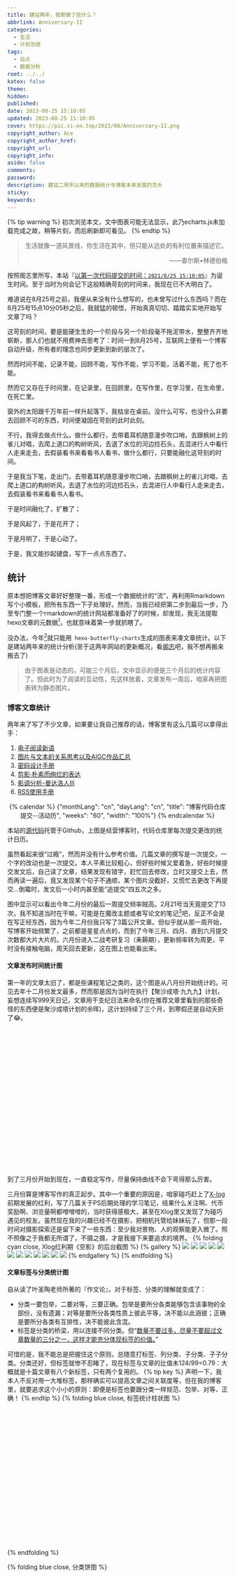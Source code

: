 ```yaml
---
title: 建站两年，我都做了些什么？
abbrlink: Anniversary-II
categories:
  - 生活
  - 计划总结
tags:
  - 站点
  - 数据分析
root: ../../
katex: false
theme: 
hidden: 
published: 
date: 2023-08-25 15:10:05
updated: 2023-08-25 15:10:05
cover: https://pic.si-on.top/2023/08/Anniversary-II.png
copyright_author: Ace
copyright_author_href:
copyright_url:
copyright_info:
aside: false
comments:
password:
description: 建站二周年以来的数据统计与博客未来发展的念头
sticky:
keywords:
---
```


{% tip warning %}
初次浏览本文，文中图表可能无法显示，此乃echarts.js未加载完成之故，稍等片刻，而后刷新即可看见。
{% endtip %}

> <center>生活就像一道风景线，你生活在其中，但只能从远处的有利位置来描述它。</center>
> <p align="right">——查尔斯•林德伯格</p>


按照阁志里所写，本站『<u>以第一次代码提交的时间：`2021/8/25 15:10:05`</u>』为诞生时间。至于当时为何会记下这般精确苛刻的时间来，我现在已不大明白了。

难道说在8月25号之前，我便从来没有什么想写的，也未曾写过什么东西吗？而在8月25号15点10分05秒之后，我就猛的顿悟，开始真真切切、踏踏实实地开始写文章了吗？

这苛刻的时间，要是能硬生生的一个阶段与另一个阶段毫不拖泥带水，整整齐齐地崭断，那人们也就不用费神去思考了：时间一到8月25号，互联网上便有一个博客自动升级，所有者的理念也同步更新到新的层次了。

然而时间不能，记录不能，回顾不能，写作不能，学习不能，活着不能，死了也不能。

然而它又存在于时间里，在记录里，在回顾里，在写作里，在学习里，在生命里，在死亡里。

窗外的太阳跟千万年前一样升起落下，我枯坐在桌前。没什么可写，也没什么非要去回顾不可的东西，时间便凝固在苛刻的此时此刻。

不行，我得去做点什么。做什么都行，去带着耳机随意漫步吹口哨，去跟枫树上的雀儿对唱，去爬上道口的构树听风，去退了水位的河边捡石头，去混进行人中看行人走来走去，去假装看书来看看书人看书，做什么都行，只要能融化这苛刻的时间。

于是我当下笔，走出门，去带着耳机随意漫步吹口哨，去跟枫树上的雀儿对唱，去爬上道口的构树听风，去退了水位的河边捡石头，去混进行人中看行人走来走去，去假装看书来看看书人看书。

于是时间融化了，扩散了；

于是风起了，于是花开了；

于是月明了，于是心动了。

于是，我又能抄起键盘，写下一点点东西了。

## 统计
原本想把博客文章好好整理一番，形成一个数据统计的“流”，再利用Rmarkdown写个小模板，把所有东西一下子处理好。然而，当我已经把第二步到最后一步，乃至专门整一个rmarkdown的统计网站都准备好了的时候，却发现，我无法提取hexo文章的元数据[^1]，也就意味着第一步就抓瞎了。

没办法，今年[^2]就只能用` hexo-butterfly-charts`生成的图表来凑文章统计。以下是建站两年来的统计分析(至于这两年网站的更新概况，看[阁志](/site)吧，我不想再搬来搬去了)
> 由于图表是动态的，可能三个月后，文中显示的便是三个月后的统计内容了。但此时为了阅读的互动性，先这样放着，文章发布一周后，咱家再把图表转为静态图片。
### 博客文章统计
两年来了写了不少文章，如果要让我自己推荐的话，博客里有这么几篇可以拿得出手：
1. [电子阅读新语](/2023/key4read)
2. [图片与文本的关系思考以及AIGC作品汇总](/2023/text&img&AI)
3. [密码设计手册](/2023/password-Design)
4. [剪影·朴素而绚烂的表达](/2023/shadow-in-light)
5. [影调分析-曼达洛人III](/2023/tone-mandoIII)
6. [RSS使用手册](/2022/rss)


 <center>
{% calendar %}
{"monthLang": "cn", "dayLang": "cn", "title": "博客代码仓库提交--活动历", "weeks": "60", "width": "100%"}
{% endcalendar %}
</center>

本站的[源代码](http://github.com/aornus/source)托管于Github，上图是经营博客时，代码仓库里每次提交更改的统计日历。

虽然看起来很“过瘾”，然而并没有什么参考价值。几篇文章的撰写是一次提交，一个字的改动也是一次提交。本人平素比较粗心，但好些时候又爱着急，好些时候提交发文后，自己读了文章，结果发现有错字，赶忙回去修改，立时又提交上去，然而再读一遍后，竟又发现某个句子不通顺，某个图片没截好，又慌忙去更改下再提交...倒霉时，发文后一小时内甚至能“追提交”四五次之多。

图中显示可以看出今年二月份的最后一周提交频率贼高。2月21号当天竟提交了13次，我不知道当时在干嘛，可能是在魔改主题或者写论文的笔记[^3]吧，反正不会是在写正经东西，因为今年二月份我只写了3篇公开文章。但似乎就从那一周开始，写博客开始频繁了，之前都是星星点点的，而到了今年三月、四月、直到六月提交次数都大片大片的。六月份进入二战考研复习（耒耨期），更新频率转为周更，平时没有接触电脑，周天回去更新，这在图上也能看出来。
#### 文章发布时间统计图  
第一年的文章太旧了，都是些课程笔记之类的，这个图是从八月份开始统计的。可见去年十二月份发文最多，然而那是因为当时在执行【聚沙成塔·九九九】计划，妄想连续写999天日记，文章用干支纪日法来命名(你在推荐文章里看到的那些奇怪的东西便是聚沙成塔计划的余晖)，这计划持续了三个月，到寒假还是自动夭折了😂。

<div id="posts-chart" data-start="2022-01" style="border-radius: 8px; height: 300px; padding: 10px;"></div>  

到了三月份开始到现在，一直稳定写作，尽量保持曲线不会下弯得那么厉害。

三月份算是博客写作的真正起步。其中一个重要的原因是，咱家碰巧赶上了[X-log](https://xlog.app/)前期发展的红利，写了几篇关于PS后期处理的学习笔记，结果什么关注啊、代币奖励啊、浏览量啊都噌噌噌的，当时获得感极大，甚至在Xlog里又发现了为碰巧遇见的校友。虽然现在我的兴趣已经不在摄影，把相机托管给妹妹玩了，但那一段时间对摄影探索还是留下来了一些东西：至少我对景物、人的观察能更入微了。照不照像之于我都无所谓了，不摄之摄，才是我接下来要追求的境界。
{% folding cyan close, Xlog红利期《空影》的后台截图 %}
{% gallery %}
![](https://pic.si-on.top/2023/08/4-5.jpg)
![](https://pic.si-on.top/2023/08/4-7.jpg)
![](https://pic.si-on.top/2023/08/4-9.jpg)
![](https://pic.si-on.top/2023/08/4-11.jpg)
![](https://pic.si-on.top/2023/08/4-14.jpg)
![](https://pic.si-on.top/2023/08/4-18.jpg)
![](https://pic.si-on.top/2023/08/4-21.jpg)
![](https://pic.si-on.top/2023/08/4-26.jpg)
![](https://pic.si-on.top/2023/08/4-29.jpg)
![](https://pic.si-on.top/2023/08/5-12.png)
![](https://pic.si-on.top/2023/08/8-14.png)
![](https://pic.si-on.top/2023/08/6-2.png)
{% endgallery %}
{% endfolding %}
#### 文章标签与分类统计图
自从读了叶圣陶老师所著的『作文论』，对于标签、分类的理解就变成了：
* 分类一要包举，二要对等，三要正确。包举是要所分各类能够包含该事物的全部份，没有遗漏；对等是要所分各类性质上彼此平等，决不能以此涵彼；正确是要所分各类有互排性，决不能彼此含混。
* 标签是分类的桥梁，用以连接不同分类。但“<u>数量不要过多，尽量不要超过文章数量的三分之一，这样才能充分体现标签的价值。</u>”

可惜的是，我不能总是把握住这个原则，总随意打标签、列分类、子分类、子子分类。分类还好，但标签就惨不忍睹了，现在标签与文章的比值未124/99=0.79：大概就是十篇文章有八个新标签，只有两个复用的。
{% tip key %}
声明一下，我本人不反对用一大堆标签，那样确实可以提高文章之间关联度等，但在我的博客里，就要追求这个小小的原则：即便是标签也要跟分类一样规范、包举、对等、正确！
{% endtip %}
{% folding blue close, 标签统计柱状图 %}
<div id="tags-chart" data-length="100" style="border-radius: 8px; height: 300px; padding: 10px;"></div>  
{% endfolding %}

{% folding blue close, 分类饼图 %}
<div id="categories-chart" data-parent="true" style="border-radius: 8px; height: 550px; padding: 10px;"></div>
{% endfolding %}
另外咱家通过Obsidian进行写作管理，所以还可以一览博客所有文件的“关系图谱”，贼鸡儿壮观。播放图谱生成动画的时候，再放一首理查德施特劳斯的《扎拉图斯特拉如是说》🥁就更得劲了。
{% meting "5056805" "netease" "song" "order:random" "listmaxheight:340px" "preload:none" "theme:#1ED760"%}

![Obsidian中显示了附件、独立文件后，整个仓库的关系图谱](https://pic.si-on.top/2023/08/20230825162958.png)



{% folding blue close, 这里是一些其他的没用统计 %}
{% folding red close, 不要点了，确实没鸟用 %}
{% folding green close, 服了你了，就个可怜的访客统计图而已 %}
{% folding pink close, 好吧，你看吧 %}
其实我是很反感审视、被审视的。这个统计图表是第一次用Gitee建站后弄的，当时的域名还是`aornus.gitee.io`，后来发现clustrmap的统计与域名无关，换了域名也能接着统计，于是就一直用了，期间在22年冬天，把统计关了，因为我讨厌被人家审视，也对那可怜的访问量自卑。后来今年三月份重新整博客，觉着总得要有个反馈吧，便重拾起来这个给访客统计:[Visitor Traffic for Aornus.gitee.io (clustrmaps.com)](https://clustrmaps.com/site/1bk51)。


这些数据没必要看，也没有参考价值，纯粹红压压地麻痹自我而已。就不信还有中东的华人来看这破站，估计那些国外ip大多都是翻墙访问的。
![](../../../images/20230709/Pasted%20image%2020230825143035.png)
![Pageview Map](../../../images/20230709/map.jpg)
![访客折线图](../../../images/20230709/访客折线图.jpg)

{% endfolding %}
{% endfolding %}
{% endfolding %}
{% endfolding %}

## 展望
这第二部分虽然名叫展望，但其实我并不想作什么展望，我要做试验！

博客的现状就是很理想的：发文会有人看，偶尔会有几个热心的访问者到评论区寒暄几句，一些好文章有时会被其他站点引用，遇到了一些朋友等等等等。说实话，我很满足现在，并不想展望博客的未来。况且咱家认为<u>更好的未来只能经过不断地试验</u>，试出来的东西才有意义，有价值，才真正是未来。所以，我不做什么展望。

但还是重新提一下经营的最低限度要求：
* 每月三篇文章
* 严重且坚决地避免：<u>以主观之臆断哗众取宠！以背于事理的见解贻人以谬误！陷入模仿、虚伪、浮夸、玩戏的弊病而不自知！</u>




[^1]: 就是篇名、分类、标签、字数，发表日期等内容
[^2]: 明年学学python，可能会学会如何抓取、清洗把文章元数据，到那时候在重新搭建一个pages统计子域。
[^3]: 这些东西太杂，我没有公开。